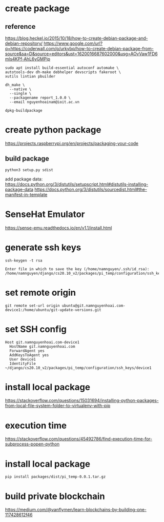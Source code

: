 # create package

## reference

https://blog.heckel.io/2015/10/18/how-to-create-debian-package-and-debian-repository/
https://www.google.com/url?q=https://coderwall.com/p/urkybq/how-to-create-debian-package-from-source&sa=D&source=editors&ust=1620016687602000&usg=AOvVaw1FD6mls4KPf-AhL6yGMPjp

```
sudo apt install build-essential autoconf automake \
autotools-dev dh-make debhelper devscripts fakeroot \
xutils lintian pbuilder
```


```
dh_make \
  --native \
  --single \
  --packagename report_1.0.0 \
  --email nguyenhoainam@ioit.ac.vn
```

```
dpkg-buildpackage
```

# create python package

https://projects.raspberrypi.org/en/projects/packaging-your-code

## build package

```
python3 setup.py sdist
```

add package data: 
https://docs.python.org/3/distutils/setupscript.html#distutils-installing-package-data
https://docs.python.org/3/distutils/sourcedist.html#the-manifest-in-template

# SenseHat Emulator

https://sense-emu.readthedocs.io/en/v1.1/install.html

# generate ssh keys

```
ssh-keygen -t rsa
```


```
Enter file in which to save the key (/home/namnguyen/.ssh/id_rsa): /home/namnguyen/django/cs20.10_v2/packages/pi_temp/configuration/ssh_keys/device1
```

# set remote origin

```
git remote set-url origin ubuntu@git.namnguyenhoai.com-device1:/home/ubuntu/git-update-versions.git
```

# set SSH config

```
Host git.namnguyenhoai.com-device1
  HostName git.namnguyenhoai.com
  ForwardAgent yes
  AddKeysToAgent yes
  User device1
  IdentityFile ~/django/cs20.10_v2/packages/pi_temp/configuration/ssh_keys/device1
```

# install local package
https://stackoverflow.com/questions/15031694/installing-python-packages-from-local-file-system-folder-to-virtualenv-with-pip

# execution time
https://stackoverflow.com/questions/45492786/find-execution-time-for-subprocess-popen-python

# install local package
```
pip install packages/dist/pi_temp-0.0.1.tar.gz
```

# build private blockchain
https://medium.com/@vanflymen/learn-blockchains-by-building-one-117428612f46
